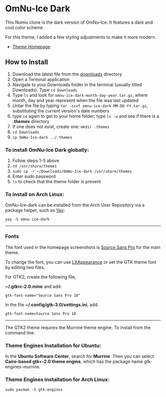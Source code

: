 # OmNu-Ice Dark
This Numix clone is the dark version of OmNu-Ice. It features a dark and cool color scheme.

For this theme, I added a few styling adjustments to make it more modern.

* [Theme Homepage](https://www.jasong-designs.com/2022/01/01/omnu-ice-theme-collection/)

## How to Install

1. Download the latest file from the [downloads](https://github.com/jgpws/omnu-ice-dark/tree/main/downloads) directory
2. Open a Terminal application
3. Navigate to your Downloads folder in the terminal (usually titled Downloads). Type `cd Downloads`
4. Type `ls` and look for `omnu-ice-dark-month-day-year.tar.gz`, where month, day and year represent when the file was last updated
5. Untar the file by typing `tar -zxvf omnu-ice-dark-MM-DD-YY.tar.gz`, substituting the current version's date numbers
6. type `cd` again to get to your home folder; type `ls -a` and see if there is a **.themes** directory
7. If one does not exist, create one: `mkdir .themes`
8. `cd Downloads`
9. `cp OmNu-Ice-dark ../.themes`

### To install OmNu-Ice Dark globally:

1. Follow steps 1-5 above
2. `cd /usr/share/themes`
3. `sudo cp -r ~/Downloads/OmNu-Ice-dark /usr/share/themes`
4. Enter sudo password
5. `ls` to check that the theme folder is present

### To install on Arch Linux:

OmNu-Ice-dark can be installed from the Arch User Repository via a package helper, such as [Yay](https://github.com/Jguer/yay):

```yay -S omnu-ice-dark```

---

### Fonts

The font used in the homepage screenshots is [Source Sans Pro](https://www.fontsquirrel.com/fonts/source-sans-pro) for the main theme.

To change the font, you can use [LXAppearance](https://wiki.lxde.org/en/LXAppearance) *or* set the GTK theme font by editing two files.

For GTK2, create the following file,

**~/.gtkrc-2.0.mine** and add:

```gtk-font-name="Source Sans Pro 10"```

In the file **~/.config/gtk-3.0/settings.ini**, add:

```gtk-font-name=Source Sans Pro 10```

---

The GTK2 theme requires the Murrine theme engine. To install from the command line:

### Theme Engines Installation for Ubuntu:

In the **Ubuntu Software Center**, search for **Murrine**. Then you can select **Cairo-based gtk+-2.0 theme engine**, which has the package name gtk-engines-murrine.

### Theme Engines installation for Arch Linux:

```sudo pacman -S gtk-engines```

